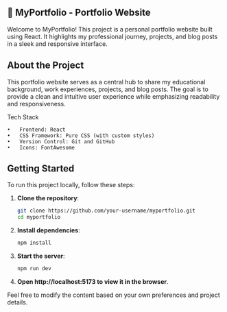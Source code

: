 ## 📄 MyPortfolio - Portfolio Website

Welcome to MyPortfolio! This project is a personal portfolio website built using React. It highlights my professional journey, projects, and blog posts in a sleek and responsive interface.

## About the Project

This portfolio website serves as a central hub to share my educational background, work experiences, projects, and blog posts. The goal is to provide a clean and intuitive user experience while emphasizing readability and responsiveness.

Tech Stack

	•	Frontend: React
	•	CSS Framework: Pure CSS (with custom styles)
	•	Version Control: Git and GitHub
	•	Icons: FontAwesome

## Getting Started

To run this project locally, follow these steps:

1. **Clone the repository**:
	```bash
	git clone https://github.com/your-username/myportfolio.git
	cd myportfolio

2. **Install dependencies**:
	```bash
	npm install


4. **Start the server**:
	```bash
	npm run dev

5. **Open http://localhost:5173 to view it in the browser**.


Feel free to modify the content based on your own preferences and project details. 
